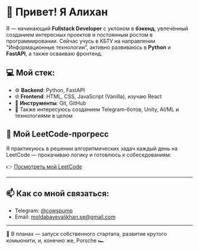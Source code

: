 # 👋 Привет! Я Алихан

Я — начинающий **Fullstack Developer** с уклоном в **бэкенд**, увлечённый созданием интересных проектов и постоянным ростом в программировании. Сейчас учусь в КБТУ на направлении "Информационные технологии", активно развиваюсь в **Python** и **FastAPI**, а также осваиваю фронтенд.

## 💻 Мой стек:

- ⚙️ **Backend**: Python, FastAPI  
- 🌐 **Frontend**: HTML, CSS, JavaScript (Vanilla), изучаю React  
- 🔧 **Инструменты**: Git, GitHub  
- 🧠 Также интересуюсь созданием Telegram-ботов, Unity, AI/ML и технологиями в целом

## 🧠 Мой LeetCode-прогресс

Я практикуюсь в решении алгоритмических задач каждый день на LeetCode — прокачиваю логику и готовлюсь к собеседованиям:

👉 [Посмотреть мой LeetCode](https://leetcode.com/cowspump)

---

## 📫 Как со мной связаться:
- Telegram: [@cowspump](https://t.me/cowspump)
- Email: moldabayevalikhan.se@gmail.com

---

🔭 В планах — запуск собственного стартапа, развитие крутого комьюнити, и, конечно же, Porsche 🏎️  
